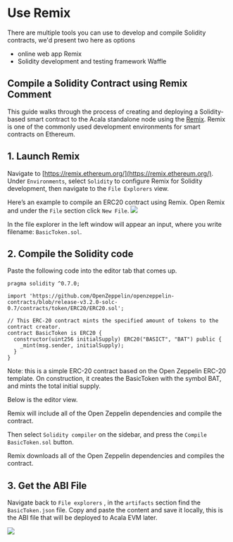 # Use Remix

There are multiple tools you can use to develop and compile Solidity contracts, we'd present two here as options

* online web app Remix 
* Solidity development and testing framework Waffle

## Compile a Solidity Contract using Remix Comment

This guide walks through the process of creating and deploying a Solidity-based smart contract to the Acala standalone node using the [Remix](http://remix.ethereum.org/). Remix is one of the commonly used development environments for smart contracts on Ethereum.

## **1. Launch Remix**

Navigate to [https://remix.ethereum.org/](https://remix.ethereum.org/). Under `Environments`, select `Solidity` to configure Remix for Solidity development, then navigate to the `File Explorers` view.

Here’s an example to compile an ERC20 contract using Remix. Open Remix and under the `File` section click `New File`. ![](https://i.imgur.com/J9jtCF4.png)

In the file explorer in the left window will appear an input, where you write filename: `BasicToken.sol`.

## **2. Compile the Solidity code**

Paste the following code into the editor tab that comes up.

```text
pragma solidity ^0.7.0;

import 'https://github.com/OpenZeppelin/openzeppelin-contracts/blob/release-v3.2.0-solc-0.7/contracts/token/ERC20/ERC20.sol';

// This ERC-20 contract mints the specified amount of tokens to the contract creator.
contract BasicToken is ERC20 {
  constructor(uint256 initialSupply) ERC20("BASICT", "BAT") public {
    _mint(msg.sender, initialSupply);
  }
}
```

Note: this is a simple ERC-20 contract based on the Open Zeppelin ERC-20 template. On construction, it creates the BasicToken with the symbol BAT, and mints the total initial supply.

Below is the editor view.

Remix will include all of the Open Zeppelin dependencies and compile the contract.

Then select `Solidity compiler` on the sidebar, and press the `Compile BasicToken.sol` button.

Remix downloads all of the Open Zeppelin dependencies and compiles the contract.

## **3. Get the ABI File**

Navigate back to `File explorers` , in the `artifacts` section find the `BasicToken.json` file. Copy and paste the content and save it locally, this is the ABI file that will be deployed to Acala EVM later.

![](https://i.imgur.com/qzonFHr.png)

